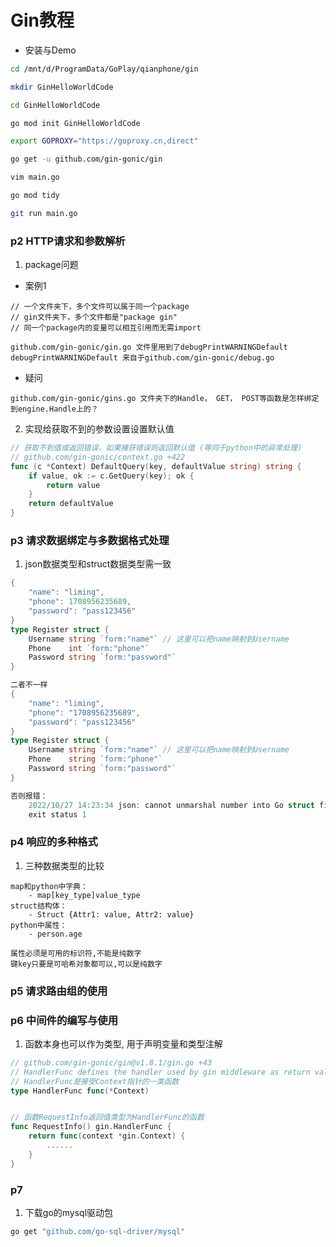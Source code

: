 
# Gin教程


- 安装与Demo
```sh
cd /mnt/d/ProgramData/GoPlay/qianphone/gin

mkdir GinHelloWorldCode

cd GinHelloWorldCode

go mod init GinHelloWorldCode

export GOPROXY="https://goproxy.cn,direct"

go get -u github.com/gin-gonic/gin

vim main.go

go mod tidy

git run main.go
```


### p2 HTTP请求和参数解析

1. package问题
- 案例1
```
// 一个文件夹下，多个文件可以属于同一个package
// gin文件夹下，多个文件都是"package gin"
// 同一个package内的变量可以相互引用而无需import

github.com/gin-gonic/gin.go 文件里用到了debugPrintWARNINGDefault
debugPrintWARNINGDefault 来自于github.com/gin-gonic/debug.go

```
- 疑问
```
github.com/gin-gonic/gins.go 文件夹下的Handle， GET， POST等函数是怎样绑定到engine.Handle上的？
```


2. 实现给获取不到的参数设置设置默认值
```go
// 获取不到值或返回错误，如果捕获错误则返回默认值 (等同于python中的异常处理)
// github.com/gin-gonic/context.go +422
func (c *Context) DefaultQuery(key, defaultValue string) string {
	if value, ok := c.GetQuery(key); ok {
		return value
	}
	return defaultValue
}
```

### p3 请求数据绑定与多数据格式处理

1. json数据类型和struct数据类型需一致
```go
{
    "name": "liming",
    "phone": 1708956235689,
    "password": "pass123456"
}
type Register struct {
	Username string `form:"name"` // 这里可以把name映射到Username
	Phone    int `form:"phone"`
	Password string `form:"password"`
}

二者不一样
{
    "name": "liming",
    "phone": "1708956235689",
    "password": "pass123456"
}
type Register struct {
	Username string `form:"name"` // 这里可以把name映射到Username
	Phone    string `form:"phone"`
	Password string `form:"password"`
}

否则报错：
    2022/10/27 14:23:34 json: cannot unmarshal number into Go struct field Register.Phone of type string
    exit status 1
```

### p4 响应的多种格式

1. 三种数据类型的比较
```
map和python中字典：
    - map[key_type]value_type
struct结构体：
    - Struct {Attr1: value, Attr2: value}
python中属性：
    - person.age

属性必须是可用的标识符,不能是纯数字
键key只要是可哈希对象都可以,可以是纯数字
```



### p5 请求路由组的使用


### p6 中间件的编写与使用

1. 函数本身也可以作为类型, 用于声明变量和类型注解
```go
// github.com/gin-gonic/gin@v1.8.1/gin.go +43
// HandlerFunc defines the handler used by gin middleware as return value.
// HandlerFunc是接受Context指针的一类函数
type HandlerFunc func(*Context) 


// 函数RequestInfo返回值类型为HandlerFunc的函数
func RequestInfo() gin.HandlerFunc {
	return func(context *gin.Context) {
        ......
	}
}

```


### p7

1. 下载go的mysql驱动包
```sh
go get "github.com/go-sql-driver/mysql"
```


